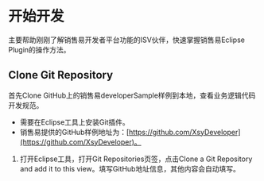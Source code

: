 # 开始开发

主要帮助刚刚了解销售易开发者平台功能的ISV伙伴，快速掌握销售易Eclipse Plugin的操作方法。

## Clone Git Repository

首先Clone GitHub上的销售易developerSample样例到本地，查看业务逻辑代码开发规范。

* 需要在Eclipse工具上安装Git插件。
* 销售易提供的GitHub样例地址为：[https://github.com/XsyDeveloper](https://github.com/XsyDeveloper)。

1. 打开Eclipse工具，打开Git Repositories页签，点击Clone a Git Repository and add it to this view。填写GitHub地址信息，其他内容会自动填写。















